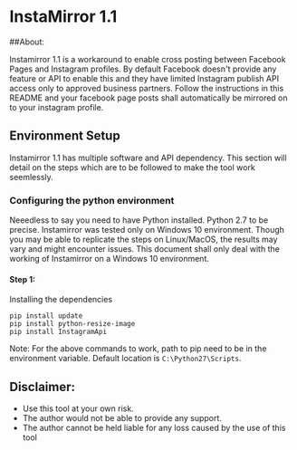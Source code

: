 # InstaMirror 1.1

##About:

Instamirror 1.1 is a workaround to enable cross posting between Facebook Pages and Instagram profiles. By default Facebook doesn't provide any feature or API to enable this and they have limited Instagram publish API access only to approved business partners. Follow the instructions in this README and your facebook page posts shall automatically be mirrored on to your instagram profile.

## Environment Setup

Instamirror 1.1 has multiple software and API dependency. This section will detail on the steps which are to be followed to make the tool work seemlessly. 

### Configuring the python environment
Neeedless to say you need to have Python installed. Python 2.7 to be precise. Instamirror was tested only on Windows 10 environment. Though you may be able to replicate the steps on Linux/MacOS, the results may vary and might encounter issues. This document shall only deal with the working of Instamirror on a Windows 10 environment.

#### Step 1:
Installing the dependencies
```
pip install update
pip install python-resize-image
pip install InstagramApi
```
Note: For the above commands to work, path to pip need to be in the environment variable. Default location is `C:\Python27\Scripts`.


## Disclaimer:
- Use this tool at your own risk. 
- The author would not be able to provide any support.
- The author cannot be held liable for any loss caused by the use of this tool

